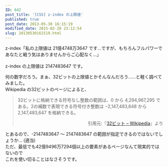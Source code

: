 ```yaml
---
ID: 642
post_title: '[CSS] z-index の上限値'
published: true
post_date: 2013-05-30 16:15:19
modified_date: 2015-02-28 23:12:54
slug: 20130530161519.html
---
```

<p>z-index「私の上限値は 21億4748万3647 です…ですが、もちろんフルパワーであなたと戦う気はありませんからご心配なく…」<br />
<!--more--><br />
z-index の上限値は 2147483647 です。</p>
<p>何の数字だろう。まぁ、32ビットの上限値とかそんなんだろう……と軽く調べてみました。<br />
Wikipedia の32ビットのページによると、</p>
<blockquote><p>32ビットに格納できる符号なし整数の範囲は、0 から 4,294,967,295 である。2の補数で表現できる符号付き整数は −2,147,483,648 から 2,147,483,647 を格納できる。</p>
<div align="right">引用元:『<a href="http://ja.wikipedia.org/wiki/32%E3%83%93%E3%83%83%E3%83%88" target="_blank">32ビット &#8211; Wikipedia</a>』より</div>
</blockquote>
<p>とあるので、-2147483647 ～ 2147483647 の範囲が指定できるのではないでしょうか… <span class="text-muted">(適当)</span><br />
ただ、最低でも42億9496万7294個以上の要素があるページなんて現実的ではないので<br />
これを使い切ることはなさそうです。</p>